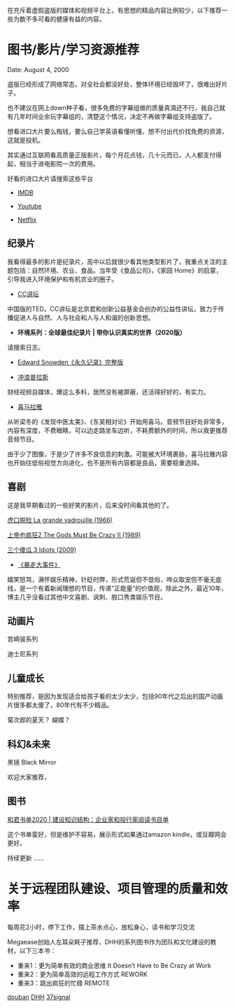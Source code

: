 
在充斥着虚假盗版的媒体和视频平台上，有思想的精品内容比例较少，以下推荐一些为数不多可看的健康有益的内容。


# 图书/影片/学习资源推荐

Date: August 4, 2000

盗版已经形成了网络常态，对全社会都没好处，整体环境已经毁坏了，很难出好片子。

也不建议在网上down种子看，很多免费的字幕组做的质量真滴还不行，我自己就有几年时间业余玩字幕组的，清楚这个情况，决定不再做字幕组支持盗版了。

想看进口大片要么掏钱，要么自己学英语看懂听懂，想不付出代价找免费的资源，这就是投机。

其实通过互联网看高质量正版影片，每个月花点钱，几十元而已，人人都支付得起，相当于进电影院一次的费用。

好看的进口大片请搜索这些平台

- [IMDB](https://www.imdb.com/)

- [Youtube](https://youtube.com/)

- [Netflix](https://www.netflix.com/)



## 纪录片

我看得最多的影片是纪录片，高中以后就很少看其他类型影片了，我重点关注的主题包括：自然环境、农业、食品。当年受《食品公司》，《家园 Home》的启蒙，引导我进入环境保护和有机农业的圈子。

- [CC讲坛](http://ccjt.tv/) 

中国版的TED，CC讲坛是北京君和创新公益基金会创办的公益性讲坛，致力于传播促进人与自然、人与社会和人与人和谐的创新思想。 

- **环境系列：全球最佳纪录片 | 带你认识真实的世界（2020版）**

请搜索日志。


- [Edward Snowden《永久记录》完整版](https://a.temporaryrecord.com/)


- [冲浪普拉斯](https://weibo.com/p/1005057339115129)
 
财经视频自媒体，爆这么多料，居然没有被屏蔽，还活得好好的，有实力。

- [喜马拉雅](https://www.ximalaya.com/)

从听梁冬的《发现中医太美》、《东吴相对论》开始用喜马。音频节目好处非常多，内容有深度，不费眼睛，可以边走路坐车边听，不耗费额外的时间，所以我更推荐音频节目。

由于少了图像，于是少了许多不良信息的刺激。可能被大环境裹胁，喜马拉雅内容也开始往低俗视觉方向进化，也不是所有内容都是良品，需要稳重选择。

## 喜剧

这是我早期看过的一些好笑的影片，后来没时间看其他的了。

[虎口脱险 La grande vadrouille (1966)](https://www.imdb.com/title/tt0060474)

[上帝也疯狂2 The Gods Must Be Crazy II (1989)](https://www.imdb.com/title/tt0097443)

[三个傻瓜 3 Idiots (2009)](https://www.imdb.com/title/tt1187043)

- [《暴走大事件》](https://space.bilibili.com/883968) 

嬉笑怒骂，满怀娱乐精神，针砭时弊，形式荒诞但不低俗，哗众取宠但不毫无底线，是一个有着新闻理想的节目，传递“正能量”的价值观，除此之外，最近10年，博主几乎没看过其他中文喜剧、讽刺、脱口秀类娱乐节目。

## 动画片

宫崎骏系列

迪士尼系列

## 儿童成长

特别推荐，是因为发现适合给孩子看的太少太少，包括90年代之后出的国产动画片很多都太傻了，80年代有不少精品。

菊次郎的夏天？ 蝴蝶？

## 科幻&未来

黑镜 Black Mirror

欢迎大家推荐，

## 图书

[和君书单2020 | 建设知识结构：企业家和投行家阅读书目单](https://mp.weixin.qq.com/s/knyyUNiesFBm1e4q-jg5GA)

这个书单蛮好，但是维护不容易，展示形式如果通过amazon kindle，或豆瓣网会更好。


持续更新 ……




# 关于远程团队建设、项目管理的质量和效率

每周花2小时，停下工作，摆上茶水点心，放松身心，读书和学习交流

Megaease创始人左耳朵耗子推荐，DHH的系列图书作为团队和文化建设的教材，以下三本书：

- 重来1：更为简单有效的商业思维 It Doesn’t Have to Be Crazy at Work
- 重来2：更为简单高效的远程工作方式 REWORK
- 重来3：跳出疯狂的忙碌 REMOTE

[douban](https://book.douban.com/author/1106787/) 
[DHH](https://dhh.dk/#rework) 
[37signal](https://37signals.com/books)

